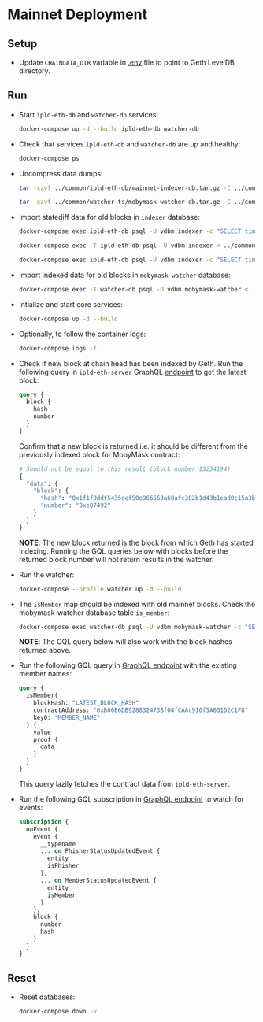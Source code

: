 # Mainnet Deployment

## Setup

* Update `CHAINDATA_DIR` variable in [.env](./.env) file to point to Geth LevelDB directory.

## Run

* Start `ipld-eth-db` and `watcher-db` services:

  ```bash
  docker-compose up -d --build ipld-eth-db watcher-db
  ```

* Check that services `ipld-eth-db` and `watcher-db` are up and healthy:

  ```bash
  docker-compose ps
  ```

* Uncompress data dumps:

  ```bash
  tar -xzvf ../common/ipld-eth-db/mainnet-indexer-db.tar.gz -C ../common/ipld-eth-db/

  tar -xzvf ../common/watcher-ts/mobymask-watcher-db.tar.gz -C ../common/watcher-ts/
  ```

* Import statediff data for old blocks in `indexer` database:

  ```bash
  docker-compose exec ipld-eth-db psql -U vdbm indexer -c "SELECT timescaledb_pre_restore();"

  docker-compose exec -T ipld-eth-db psql -U vdbm indexer < ../common/ipld-eth-db/mainnet-indexer-db.sql

  docker-compose exec ipld-eth-db psql -U vdbm indexer -c "SELECT timescaledb_post_restore();"
  ```

* Import indexed data for old blocks in `mobymask-watcher` database:

  ```bash
  docker-compose exec -T watcher-db psql -U vdbm mobymask-watcher < ../common/watcher-ts/mobymask-watcher-db.sql
  ```

* Intialize and start core services:

  ```bash
  docker-compose up -d --build
  ```

* Optionally, to follow the container logs:

  ```bash
  docker-compose logs -f
  ```

* Check if new block at chain head has been indexed by Geth. Run the following query in `ipld-eth-server` GraphQL [endpoint](http://127.0.0.1:8083/graphiql) to get the latest block:

  ```graphql
  query {
    block {
      hash
      number
    }
  }
  ```

  Confirm that a new block is returned i.e. it should be different from the previously indexed block for MobyMask contract:

  ```graphql
  # Should not be equal to this result (block number 15234194)
  {
    "data": {
      "block": {
        "hash": "0x1f1f9ddf5435def50e966563a68afc302b1d43b1ead0c15a3b3397a17c452eb9",
        "number": "0xe87492"
      }
    }
  }
  ```

  **NOTE**: The new block returned is the block from which Geth has started indexing. Running the GQL queries below with blocks before the returned block number will not return results in the watcher.

* Run the watcher:

  ```bash
  docker-compose --profile watcher up -d --build
  ```

* The `isMember` map should be indexed with old mainnet blocks. Check the mobymask-watcher database table `is_member`:

  ```bash
  docker-compose exec watcher-db psql -U vdbm mobymask-watcher -c "SELECT block_hash, block_number, contract_address, key0, value FROM is_member"
  ```

  **NOTE**: The GQL query below will also work with the block hashes returned above.

* Run the following GQL query in [GraphQL endpoint](http://127.0.0.1:3001/graphql) with the existing member names:

  ```graphql
  query {
    isMember(
      blockHash: "LATEST_BLOCK_HASH"
      contractAddress: "0xB06E6DB9288324738f04fCAAc910f5A60102C1F8"
      key0: "MEMBER_NAME"
    ) {
      value
      proof {
        data
      }
    }
  }
  ```

  This query lazily fetches the contract data from `ipld-eth-server`.

* Run the following GQL subscription in [GraphQL endpoint](http://127.0.0.1:3001/graphql) to watch for events:

  ```graphql
  subscription {
    onEvent {
      event {
        __typename
        ... on PhisherStatusUpdatedEvent {
          entity
          isPhisher
        },
        ... on MemberStatusUpdatedEvent {
          entity
          isMember
        }
      },
      block {
        number
        hash
      }
    }
  }
  ```

## Reset

* Reset databases:

  ```bash
  docker-compose down -v
  ```
